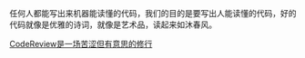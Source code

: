 任何人都能写出来机器能读懂的代码，我们的目的是要写出人能读懂的代码，好的代码就像是优雅的诗词，就像是艺术品，读起来如沐春风。

[CodeReview是一场苦涩但有意思的修行](https://developer.aliyun.com/article/752244?utm_content=g_1000110365)


